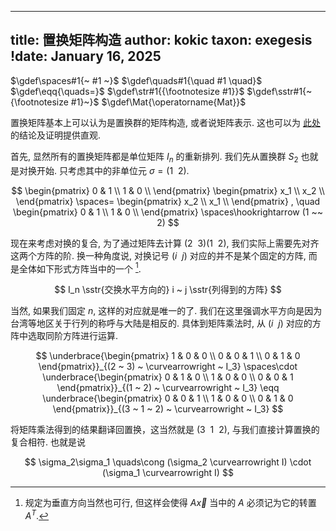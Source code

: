 
---
title: 置换矩阵构造
author: kokic
taxon: exegesis
!date: January 16, 2025
---

$\gdef\spaces#1{~ #1 ~}$
$\gdef\quads#1{\quad #1 \quad}$
$\gdef\eqq{\quads=}$
$\gdef\str#1{{\footnotesize #1}}$
$\gdef\sstr#1{~{\footnotesize #1}~}$
$\gdef\Mat{\operatorname{Mat}}$

置换矩阵基本上可以认为是置换群的矩阵构造, 或者说矩阵表示. 这也可以为 [此处](/mille-plateaux/bubble-compose.md) 的结论及证明提供直观. 

首先, 显然所有的置换矩阵都是单位矩阵 $I_n$ 的重新排列. 我们先从置换群 $S_2$ 也就是对换开始. 只考虑其中的非单位元 $\sigma = (1 ~~ 2)$.

$$
\begin{pmatrix} 0 & 1 \\ 1 & 0 \\ \end{pmatrix}
\begin{pmatrix} x_1 \\ x_2 \\ \end{pmatrix}
\spaces=
\begin{pmatrix} x_2 \\ x_1 \\ \end{pmatrix}
, \quad
\begin{pmatrix} 0 & 1 \\ 1 & 0 \\ \end{pmatrix} 
\spaces\hookrightarrow 
(1 ~~ 2)
$$

现在来考虑对换的复合, 为了通过矩阵去计算 $(2 ~~ 3)(1 ~~ 2)$, 我们实际上需要先对齐这两个方阵的阶. 换一种角度说, 对换记号 $(i ~~ j)$ 对应的并不是某个固定的方阵, 而是全体如下形式方阵当中的一个 [^horizontal-exchange]. 

$$ I_n \sstr{交换水平方向的} i ~ j \sstr{列得到的方阵} $$

当然, 如果我们固定 $n$, 这样的对应就是唯一的了. 
我们在这里强调水平方向是因为台湾等地区关于行列的称呼与大陆是相反的. 具体到矩阵乘法时, 从 $(i ~ ~ j)$ 对应的方阵中选取同阶方阵进行运算.  

$$
\underbrace{\begin{pmatrix} 1 & 0 & 0 \\ 0 & 0 & 1 \\ 0 & 1 & 0 \end{pmatrix}}_{(2 ~ 3) ~ \curvearrowright ~ I_3}
\spaces\cdot
\underbrace{\begin{pmatrix} 0 & 1 & 0 \\ 1 & 0 & 0 \\ 0 & 0 & 1 \end{pmatrix}}_{(1 ~ 2) ~ \curvearrowright ~ I_3}
\eqq
\underbrace{\begin{pmatrix} 0 & 0 & 1 \\ 1 & 0 & 0 \\ 0 & 1 & 0 \end{pmatrix}}_{(3 ~ 1 ~ 2) ~ \curvearrowright ~ I_3}
$$

将矩阵乘法得到的结果翻译回置换，这当然就是 $(3 ~~ 1 ~~ 2)$, 与我们直接计算置换的复合相符. 也就是说 

$$
\sigma_2\sigma_1 \quads\cong (\sigma_2 \curvearrowright I) \cdot (\sigma_1 \curvearrowright I)
$$

<!-- 
$$ 
\sigma \curvearrowright \vec x \eqq (\sigma \curvearrowright I_{|\vec x|}) \cdot \vec x
$$ 
-->

[^horizontal-exchange]: 规定为垂直方向当然也可行, 但这样会使得 $A\vec x$ 当中的 $A$ 必须记为它的转置 $A^T$. 
